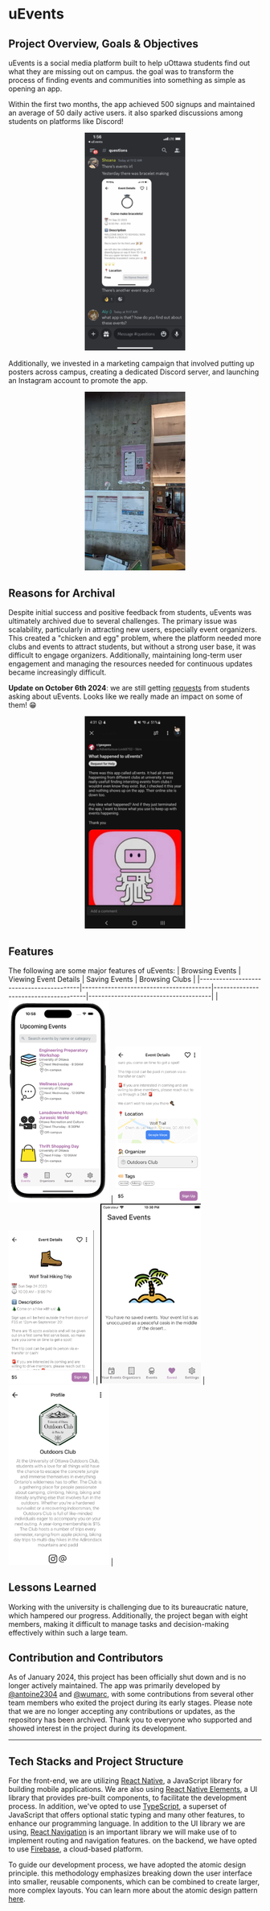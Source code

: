# uEvents

## Project Overview, Goals & Objectives

uEvents is a social media platform built to help uOttawa students find out what they are missing out on campus. the goal was to transform the process of finding events and communities into something as simple as opening an app.

Within the first two months, the app achieved 500 signups and maintained an average of 50 daily active users. it also sparked discussions among students on platforms like Discord!

<div style="text-align: center;">
  <img src="./screenshots/screenshot4.png" width="200">
</div>

Additionally, we invested in a marketing campaign that involved putting up posters across campus, creating a dedicated Discord server, and launching an Instagram account to promote the app.

<div style="text-align: center;">
  <img src="./screenshots/screenshot5.png" width="200">
</div>

## Reasons for Archival

Despite initial success and positive feedback from students, uEvents was ultimately archived due to several challenges. The primary issue was scalability, particularly in attracting new users, especially event organizers. This created a "chicken and egg" problem, where the platform needed more clubs and events to attract students, but without a strong user base, it was difficult to engage organizers. Additionally, maintaining long-term user engagement and managing the resources needed for continuous updates became increasingly difficult.

**Update on October 6th 2024**: we are still getting [requests](https://www.reddit.com/r/geegees/comments/1flki7h/what_happened_to_uevents/?share_id=KDmCEgqUfy_8blDcUe_j2&utm_content=2&utm_medium=android_app&utm_name=androidcss&utm_source=share&utm_term=1) from students asking about uEvents. Looks like we really made an impact on some of them! 😁
<div style="text-align: center;">
  <img src="./screenshots/reddit.png" width="200">
</div>

## Features

The following are some major features of uEvents:
| Browsing Events | Viewing Event Details | Saving Events | Browsing Clubs |
|-----------------------------------------|----------------------------------------|--------------------------------------|--------------------------------------|
| <img src="./screenshots/screenshot1.png" width="200"> | <img src="./screenshots/screenshot7.png" width="170"> <img src="./screenshots/screenshot6.png" width="170"> | <img src="./screenshots/screenshot2.png" width="200"> | <img src="./screenshots/screenshot8.png" width="200"> |

## Lessons Learned

Working with the university is challenging due to its bureaucratic nature, which hampered our progress. Additionally, the project began with eight members, making it difficult to manage tasks and decision-making effectively within such a large team.

## Contribution and Contributors

As of January 2024, this project has been officially shut down and is no longer actively maintained. The app was primarily developed by [@antoine2304](https://github.com/antoine2304) and [@wumarc](https://github.com/wumarc), with some contributions from several other team members who exited the project during its early stages. Please note that we are no longer accepting any contributions or updates, as the repository has been archived. Thank you to everyone who supported and showed interest in the project during its development.

---

## Tech Stacks and Project Structure

For the front-end, we are utilizing [React Native](https://reactnative.dev/), a JavaScript library for building mobile applications. We are also using [React Native Elements](https://reactnativeelements.com/), a UI library that provides pre-built components, to facilitate the development process. In addition, we've opted to use [TypeScript](https://www.typescriptlang.org/), a superset of JavaScript that offers optional static typing and many other features, to enhance our programming language. In addition to the UI library we are using, [React Navigation](https://reactnavigation.org/) is an important library we will make use of to implement routing and navigation features. on the backend, we have opted to use [Firebase](https://firebase.google.com/), a cloud-based platform.

To guide our development process, we have adopted the atomic design principle. this methodology emphasizes breaking down the user interface into smaller, reusable components, which can be combined to create larger, more complex layouts. You can learn more about the atomic design pattern [here](https://xd.adobe.com/ideas/process/ui-design/atomic-design-principles-methodology-101/).
